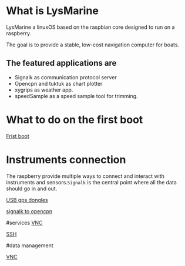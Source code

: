 
# What is LysMarine
LysMarine a linuxOS based on the raspbian core designed to run on a raspberry.

The goal is to provide a stable, low-cost navigation computer for boats.


## The featured applications are
 - Signalk as communication protocol server
 - Opencpn and tuktuk as chart plotter
 - xygrips as weather app.
 - speedSample as a speed sample tool for trimming.


# What to do on the first boot
  [Frist boot](doc/userdoc/firstboot.md)


# Instruments connection
The raspberry provide multiple ways to connect and interact with instruments and sensors.`Signalk` is the central point where all the data should go in and out.

[ USB gps dongles ](doc/userdoc/usbgps.md)

[ signalk to opencpn ](doc/userdoc/signalktoopencpn.md)



#services
[ VNC ](doc/userdoc/vnc.md)

[ SSH ](doc/userdoc/ssh.md)

#data management

[ VNC ](doc/userdoc/charts.md)
